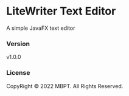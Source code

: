 # LiteWriter Text Editor

A simple JavaFX text editor


### Version
v1.0.0

### License
CopyRight &copy; 2022 MBPT. All Rights Reserved.